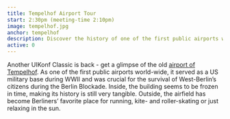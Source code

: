 ```yaml
---
title: Tempelhof Airport Tour
start: 2:30pm (meeting-time 2:10pm)
image: tempelhof.jpg
anchor: tempelhof
description: Discover the history of one of the first public airports world-wide
active: 0
---
```


Another UIKonf Classic is back - get a glimpse of the old [airport of Tempelhof](https://en.wikipedia.org/wiki/Berlin_Tempelhof_Airport). As one of the first public airports world-wide, it served as a US military base during WWII and was crucial for the survival of West-Berlin’s citizens during the Berlin Blockade. Inside, the building seems to be frozen in time, making its history is still very tangible. Outside, the airfield has become Berliners’ favorite place for running, kite- and roller-skating or just relaxing in the sun. 

